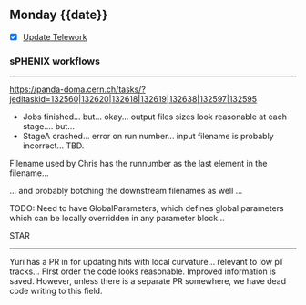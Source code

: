 ## Monday {{date}}

- [x] [Update Telework](https://docs.google.com/spreadsheets/d/16AZZBiKL1s6eGgH2KFiJPnD8-TjRsC0HYy4Qdmbr358/edit#gid=0)

### sPHENIX workflows
------------------

https://panda-doma.cern.ch/tasks/?jeditaskid=132560|132620|132618|132619|132638|132597|132595

- Jobs finished... but...  okay... output files sizes look reasonable at each stage....     but...
- StageA crashed... error on run number... input filename is probably incorrect... TBD.

Filename used by Chris has the runnumber as the last element in the filename...

... and probably botching the downstream filenames as well ...

TODO: Need to have GlobalParameters, which defines global parameters which can be locally overridden in any parameter block...

STAR 

--------------------------

Yuri has a PR in for updating hits with local curvature... relevant to low pT tracks... FIrst order the code looks reasonable.   Improved information is saved.  However, unless there is a separate PR somewhere, we have dead code writing to this field.  
